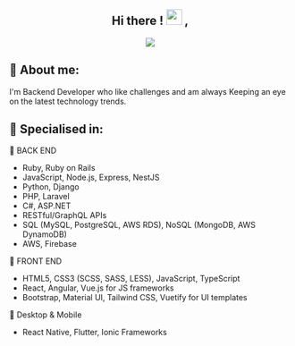 <h2 align="center">
  Hi there ! <img src="https://media.giphy.com/media/hvRJCLFzcasrR4ia7z/giphy.gif" width="28"> ,
</h2>

<!-- <p align="center">
  <a href="https://www.youtube.com/c/DevProTips?sub_confirmation=1">
    </a>
     <a href="https://github.com/corasphinx">
    <img alt="followers" title="Follow me on Github" src="https://img.shields.io/github/followers/corasphinx?color=236ad3&labelColor=1155ba&style=for-the-badge&logo=github&label=Follow"/></a>
    </p> -->

<p align="center">
  <img src="https://readme-typing-svg.herokuapp.com/?lines=Senior%20Backend%20Engineer;+5%2B%20years%20of%20engineering;Always%20learning%20new%20tech&font=Pacifico&center=true&width=650&height=120&color=58a6ff&vCenter=true&size=45%22"></img>
</p>

## 🧑 About me:

<p>
I'm Backend Developer who like challenges and am always Keeping an eye on the latest technology trends.
</p>

<h2>🥇 Specialised in:</h2>
<p>🎁  BACK END</p>
<ul>
	<li>Ruby, Ruby on Rails</li>
	<li>JavaScript, Node.js, Express, NestJS</li>
	<li>Python, Django</li>
	<li>PHP, Laravel</li>
	<li>C#, ASP.NET</li>
	<li>RESTful/GraphQL APIs</li>
	<li>SQL (MySQL, PostgreSQL, AWS RDS), NoSQL (MongoDB, AWS DynamoDB)</li>
	<li>AWS, Firebase</li>
</ul>

<p>🎁  FRONT END</p>
<ul>
	<li>HTML5, CSS3 (SCSS, SASS, LESS), JavaScript, TypeScript</li>
	<li>React, Angular, Vue.js for JS frameworks</li>
	<li>Bootstrap, Material UI, Tailwind CSS, Vuetify for UI templates</li>
</ul>

<p>🎁 Desktop & Mobile</p>
<ul>
	<li>React Native, Flutter, Ionic Frameworks</li>
</ul>
<p>
<br>
